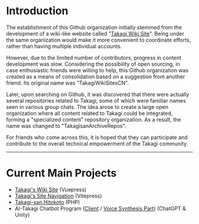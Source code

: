 # Introduction

The establishment of this Github organization initially stemmed from the development of a wiki-like website called "[Takagi Wiki Site](https://wiki.takagi3.cn)". Being under the same organization would make it more convenient to coordinate efforts, rather than having multiple individual accounts.

However, due to the limited number of contributors, progress in content development was slow. Considering the possibility of open sourcing, in case enthusiastic friends were willing to help, this Github organization was created as a means of consolidation based on a suggestion from another friend. Its original name was "TakagiWikiSitesCN".

Later, upon searching on Github, it was discovered that there were actually several repositories related to Takagi, some of which were familiar names seen in various group chats. The idea arose to create a large open organization where all content related to Takagi could be integrated, forming a "specialized content" repository organization. As a result, the name was changed to "TakagisanArchiveRepos".

For friends who come across this, it is hoped that they can participate and contribute to the overall technical empowerment of the Takagi community.

---

# Current Main Projects

- [Takagi's Wiki Site](https://github.com/TakagisanArchiveRepos/VuePress-TakagiWiki) (Vuepress)
- [Takagi's Site Navigation](https://github.com/TakagisanArchiveRepos/Takagi-NavSite) (Vitepress)
- [Takagi-san Hitokoto](https://github.com/TakagisanArchiveRepos/PHP-TakagiHitokoto) (PHP)
- AI-Takagi Chatbot Program ([Client](https://github.com/TakagisanArchiveRepos/AITakagi-san_Powered_By_ChatGPT_Client) / [Voice Synthesis Part](https://github.com/TakagisanArchiveRepos/AITakagi-san_VITS_Service)) (ChatGPT & Unity)
